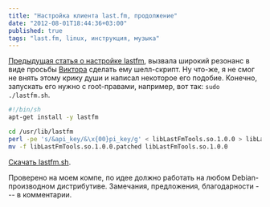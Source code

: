 ```yaml
---
title: "Настройка клиента last.fm, продолжение"
date: "2012-08-01T18:44:36+03:00"
published: true
tags: "last.fm, linux, инструкция, музыка"
---
```


[Предыдущая статья о настройке lastfm](http://dikmax.name/post/lastfmclient), вызвала широкий резонанс в виде просьбы [Виктора](http://profiles.google.com/6alliapumob) сделать ему шелл-скрипт. Ну что-же, я не смог не внять этому крику души и написал некоторое его подобие. Конечно, запускать его нужно с root-правами, например, вот так: `sudo ./lastfm.sh`.

~~~~~bash
#!/bin/sh
apt-get install -y lastfm

cd /usr/lib/lastfm
perl -pe 's/&api_key/&\x{00}pi_key/g' < libLastFmTools.so.1.0.0 > libLastFmTools.so.1.0.0.patched
mv -f libLastFmTools.so.1.0.0.patched libLastFmTools.so.1.0.0
~~~~~

[Скачать lastfm.sh](http://c358655.r55.cf1.rackcdn.com/lastfm.sh).

Проверено на моем компе, по идее должно работать на любом Debian-производном дистрибутиве. Замечания, предложения, благодарности --- в комментарии.

